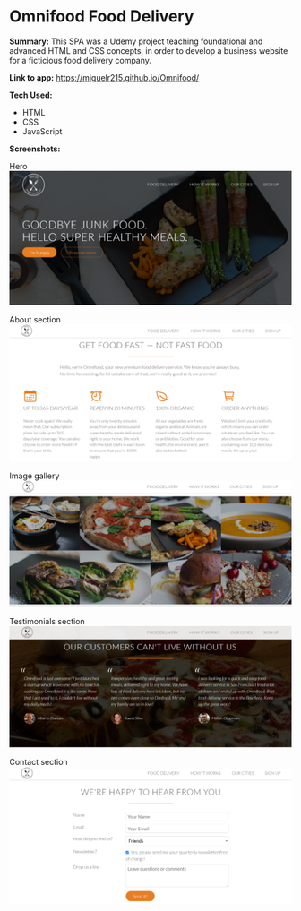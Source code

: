 # Omnifood Food Delivery

**Summary:** This SPA was a Udemy project teaching foundational and advanced HTML and CSS concepts, in order to develop a business website for a ficticious food delivery company.

**Link to app:**  https://miguelr215.github.io/Omnifood/

**Tech Used:** 
- HTML
- CSS
- JavaScript

**Screenshots:**

Hero
![image of Omnifood hero section](https://github.com/miguelr215/Omnifood/blob/main/screenshots/Omnifood-Hero.PNG)

About section
![image of Omnifood about section](https://github.com/miguelr215/Omnifood/blob/main/screenshots/Omnifood-About.PNG)

Image gallery
![image of Omnifood image gallery](https://github.com/miguelr215/Omnifood/blob/main/screenshots/Omnifood-ImageGallery.PNG)

Testimonials section
![image of Omnifood testimonials section](https://github.com/miguelr215/Omnifood/blob/main/screenshots/Omnifood-Testimonials.PNG)

Contact section
![image of Omnifood contact section](https://github.com/miguelr215/Omnifood/blob/main/screenshots/Omnifood-Contact.PNG)
